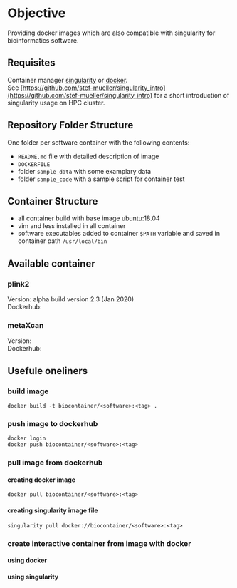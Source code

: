 # Objective

Providing docker images which are also compatible with singularity for bioinformatics software.

## Requisites

Container manager [singularity](https://singularity.lbl.gov/) or [docker](https://www.docker.com/).    
See [https://github.com/stef-mueller/singularity_intro](https://github.com/stef-mueller/singularity_intro) for a short introduction of singularity usage on HPC cluster.


## Repository Folder Structure
 One folder per software container with the following contents:

 * `README.md` file with detailed description of image
 * `DOCKERFILE`
 * folder `sample_data` with some examplary data
 * folder `sample_code` with a sample script for container test


## Container Structure
* all container build with base image ubuntu:18.04
* vim and less installed in all container
* software executables added to container `$PATH` variable and saved in container path `/usr/local/bin`

## Available container

### plink2
Version: alpha build version 2.3 (Jan 2020)   
Dockerhub:   

### metaXcan
Version:   
Dockerhub:   


## Usefule oneliners
### build image
```
docker build -t biocontainer/<software>:<tag> .
```
### push image to dockerhub
```
docker login 
docker push biocontainer/<software>:<tag>
```
### pull image from dockerhub

#### creating docker image
```
docker pull biocontainer/<software>:<tag>
```

#### creating singularity image file
```
singularity pull docker://biocontainer/<software>:<tag>
```
### create interactive container from image with docker
#### using docker
#### using singularity

